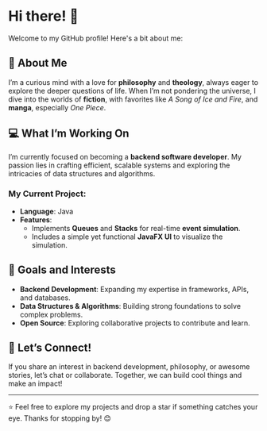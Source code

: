 # Hi there! 👋

Welcome to my GitHub profile! Here's a bit about me:

## 📖 About Me  
I’m a curious mind with a love for **philosophy** and **theology**, always eager to explore the deeper questions of life. When I’m not pondering the universe, I dive into the worlds of **fiction**, with favorites like *A Song of Ice and Fire*, and **manga**, especially *One Piece*.

## 💻 What I’m Working On  
I’m currently focused on becoming a **backend software developer**. My passion lies in crafting efficient, scalable systems and exploring the intricacies of data structures and algorithms.  

### My Current Project:  
- **Language**: Java  
- **Features**:  
  - Implements **Queues** and **Stacks** for real-time **event simulation**.  
  - Includes a simple yet functional **JavaFX UI** to visualize the simulation.  

## 🌱 Goals and Interests  
- **Backend Development**: Expanding my expertise in frameworks, APIs, and databases.  
- **Data Structures & Algorithms**: Building strong foundations to solve complex problems.  
- **Open Source**: Exploring collaborative projects to contribute and learn.  

## 🚀 Let’s Connect!  
If you share an interest in backend development, philosophy, or awesome stories, let’s chat or collaborate. Together, we can build cool things and make an impact!  

---

⭐️ Feel free to explore my projects and drop a star if something catches your eye. Thanks for stopping by! 😊

